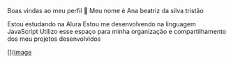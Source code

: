 Boas vindas ao meu perfil 💙
Meu nome é Ana beatriz da silva tristão

Estou estudando na Alura
Estou me desenvolvendo na linguagem JavaScript
Utilizo esse espaço para minha organização e compartilhamento dos meu projetos desenvolvidos

[]([image](https://github.com/user-attachments/assets/eb803b47-f86f-4f76-9e6a-f566e1695f86)
